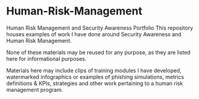 # Human-Risk-Management
Human Risk Management and Security Awareness Portfolio
This repository houses examples of work I have done around Security Awareness and Human Risk Management. 

None of these materials may be reused for any purpose, as they are listed here for informational purposes.

Materials here may include clips of training modules I have developed, watermarked infographics or examples of phishing simulations, metrics definitions & KPIs, strategies and other work pertaining to a human risk management program.
